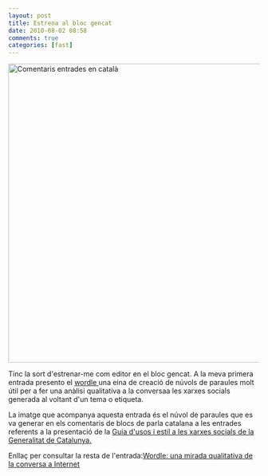```yaml
---
layout: post
title: Estrena al bloc gencat
date: 2010-08-02 08:58
comments: true
categories: [fast]
---
```

<img src="http://blocs.gencat.cat/blocs/AppPHP/gencat/files/2010/07/comentaris_cat3.jpg" alt="Comentaris entrades en català" width="600px" />

Tinc la sort d'estrenar-me com editor en el bloc gencat. A la meva primera entrada presento el <a href="http://www.wordle.net/">wordle </a>una eina de creació de núvols de paraules molt útil per a fer una anàlisi qualitativa a la conversaa les xarxes socials generada al voltant d'un tema o etiqueta.

La imatge que acompanya aquesta entrada és el núvol de paraules que es va generar en els comentaris de blocs de parla catalana a les entrades referents a la presentació de la <a href="http://sergixaudiera.com/2010/la-generalitat-a-les-xarxes-socials/">Guia d'usos i estil a les xarxes socials de la Generalitat de Catalunya.</a>

Enllaç per consultar la resta de l'entrada:<a title="Permanent Link to Wordle: una mirada qualitativa de la conversa a Internet" rel="bookmark" href="http://blocs.gencat.cat/blocs/AppPHP/gencat/2010/08/02/wordle-una-mirada-qualitativa-de-la-conversa-a-internetwordle-a-qualitative-look-at-internet-conversationwordle-una-mirada-cualitativa-de-la-conversacion-en-internet/">Wordle: una mirada qualitativa de la conversa a Internet</a>
